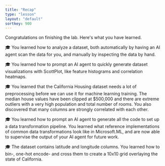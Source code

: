 ```yaml
---
title: "Recap"
type: "lesson"
layout: "default"
sortkey: 900
---
```


Congratulations on finishing the lab. Here's what you have learned.

🎓 You learned how to analyze a dataset, both automatically by having an AI agent scan the data for you, and manually by inspecting the data by hand.

🎓 You learned how to prompt an AI agent to quickly generate dataset visualizations with ScottPlot, like feature histograms and correlation heatmaps.

🎓 You learned that the California Housing dataset needs a lot of preprocessing before we can use it for machine learning training. The median house values have been clipped at $500,000 and there are extreme outliers with a very high population and total number of rooms. You also discovered that many columns are strongly correlated with each other.

🎓 You learned how to prompt an AI agent to generate all the code to set up a data transformation pipeline. You learned what reference implementations of common data transformations look like in Microsoft.ML, and are now able to supervise the output of your AI agent for future work.

🎓 The dataset contains latitude and longitude columns. You learned how to bin-, one-hot encode- and cross them to create a 10x10 grid overlaying the state of California.

